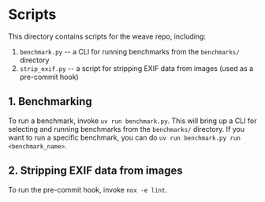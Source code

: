 # Scripts

This directory contains scripts for the weave repo, including:

1. `benchmark.py` -- a CLI for running benchmarks from the `benchmarks/` directory
2. `strip_exif.py` -- a script for stripping EXIF data from images (used as a pre-commit hook)

## 1. Benchmarking

To run a benchmark, invoke `uv run benchmark.py`. This will bring up a CLI for selecting and running benchmarks from the `benchmarks/` directory. If you want to run a specific benchmark, you can do `uv run benchmark.py run <benchmark_name>`.

## 2. Stripping EXIF data from images

To run the pre-commit hook, invoke `nox -e lint`.
